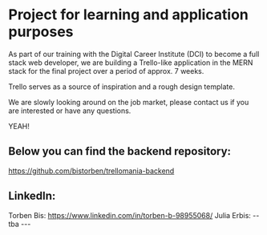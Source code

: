 # Project for learning and application purposes

As part of our training with the Digital Career Institute (DCI) to become a full stack web developer, we are building a Trello-like application in the MERN stack for the final project over a period of approx. 7 weeks.

Trello serves as a source of inspiration and a rough design template.

We are slowly looking around on the job market, please contact us if you are interested or have any questions.

YEAH!

## Below you can find the backend repository:

https://github.com/bistorben/trellomania-backend

## LinkedIn:

Torben Bis: https://www.linkedin.com/in/torben-b-98955068/
Julia Erbis: -- tba ---


